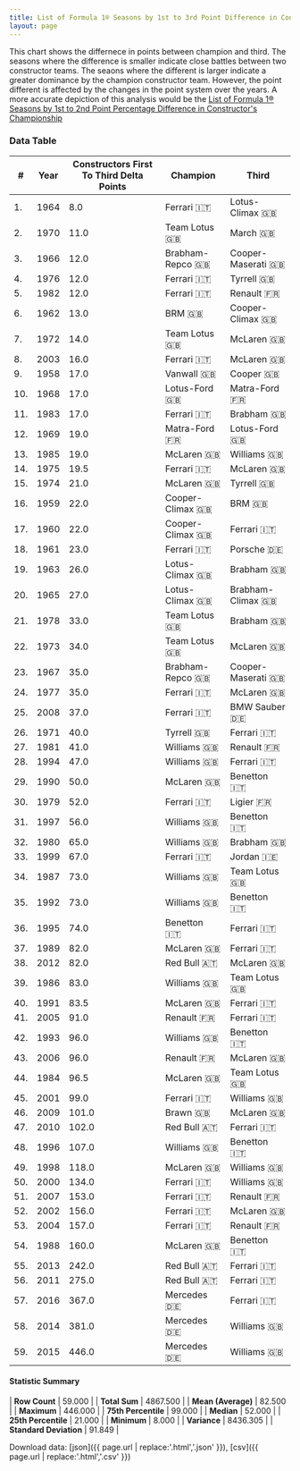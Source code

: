 ```yaml
---
title: List of Formula 1® Seasons by 1st to 3rd Point Difference in Constructor's Championship
layout: page
---
```


<canvas id="chart" width="400" height="180"></canvas>
<script>
var data = {
    "datasets": [
        {
            "backgroundColor": [
                "#f3a935",
                "#f3a935",
                "#f3a935",
                "#f3a935",
                "#f3a935",
                "#f3a935",
                "#f3a935",
                "#f3a935",
                "#f3a935",
                "#f3a935",
                "#f3a935",
                "#f3a935",
                "#f3a935",
                "#f3a935",
                "#f3a935",
                "#f3a935",
                "#f3a935",
                "#f3a935",
                "#f3a935",
                "#f3a935",
                "#f3a935",
                "#f3a935",
                "#f3a935",
                "#f3a935",
                "#f3a935",
                "#f3a935",
                "#f3a935",
                "#f3a935",
                "#f3a935",
                "#f3a935",
                "#f3a935",
                "#f3a935",
                "#f3a935",
                "#f3a935",
                "#f3a935",
                "#f3a935",
                "#f3a935",
                "#f3a935",
                "#f3a935",
                "#f3a935",
                "#f3a935",
                "#f3a935",
                "#f3a935",
                "#f3a935",
                "#f3a935",
                "#f3a935",
                "#f3a935",
                "#f3a935",
                "#f3a935",
                "#f3a935",
                "#f3a935",
                "#f3a935",
                "#f3a935",
                "#f3a935",
                "#f3a935",
                "#f3a935",
                "#f3a935",
                "#f3a935",
                "#f3a935"
            ],
            "borderColor": [
                "#f68639",
                "#f68639",
                "#f68639",
                "#f68639",
                "#f68639",
                "#f68639",
                "#f68639",
                "#f68639",
                "#f68639",
                "#f68639",
                "#f68639",
                "#f68639",
                "#f68639",
                "#f68639",
                "#f68639",
                "#f68639",
                "#f68639",
                "#f68639",
                "#f68639",
                "#f68639",
                "#f68639",
                "#f68639",
                "#f68639",
                "#f68639",
                "#f68639",
                "#f68639",
                "#f68639",
                "#f68639",
                "#f68639",
                "#f68639",
                "#f68639",
                "#f68639",
                "#f68639",
                "#f68639",
                "#f68639",
                "#f68639",
                "#f68639",
                "#f68639",
                "#f68639",
                "#f68639",
                "#f68639",
                "#f68639",
                "#f68639",
                "#f68639",
                "#f68639",
                "#f68639",
                "#f68639",
                "#f68639",
                "#f68639",
                "#f68639",
                "#f68639",
                "#f68639",
                "#f68639",
                "#f68639",
                "#f68639",
                "#f68639",
                "#f68639",
                "#f68639",
                "#f68639"
            ],
            "borderWidth": 1,
            "data": [
                8.0,
                11.0,
                12.0,
                12.0,
                12.0,
                13.0,
                14.0,
                16.0,
                17.0,
                17.0,
                17.0,
                19.0,
                19.0,
                19.5,
                21.0,
                22.0,
                22.0,
                23.0,
                26.0,
                27.0,
                33.0,
                34.0,
                35.0,
                35.0,
                37.0,
                40.0,
                41.0,
                47.0,
                50.0,
                52.0,
                56.0,
                65.0,
                67.0,
                73.0,
                73.0,
                74.0,
                82.0,
                82.0,
                83.0,
                83.5,
                91.0,
                96.0,
                96.0,
                96.5,
                99.0,
                101.0,
                102.0,
                107.0,
                118.0,
                134.0,
                153.0,
                156.0,
                157.0,
                160.0,
                242.0,
                275.0,
                367.0,
                381.0,
                446.0
            ],
            "label": "Constructors First To Third Delta Points"
        }
    ],
    "labels": [
        "1964",
        "1970",
        "1966",
        "1976",
        "1982",
        "1962",
        "1972",
        "2003",
        "1958",
        "1968",
        "1983",
        "1969",
        "1985",
        "1975",
        "1974",
        "1959",
        "1960",
        "1961",
        "1963",
        "1965",
        "1978",
        "1973",
        "1967",
        "1977",
        "2008",
        "1971",
        "1981",
        "1994",
        "1990",
        "1979",
        "1997",
        "1980",
        "1999",
        "1987",
        "1992",
        "1995",
        "1989",
        "2012",
        "1986",
        "1991",
        "2005",
        "1993",
        "2006",
        "1984",
        "2001",
        "2009",
        "2010",
        "1996",
        "1998",
        "2000",
        "2007",
        "2002",
        "2004",
        "1988",
        "2013",
        "2011",
        "2016",
        "2014",
        "2015"
    ]
};
var options = {
  legend: {
    display: false
  },
  scales: {
    xAxes: [{
      ticks: {
        beginAtZero: true,
        maxRotation: 180,
        display: window.innerWidth > 800
      }
    }],
    yAxes: [{
      ticks: {
        beginAtZero: true
      }
    }]
  },
  onResize: function(chart, size) {
    chart.options.scales.xAxes[0].ticks.display = size.width > 800;
  }
};
var chart = new Chart("chart", {
    data: data,
    type: 'bar',
    options: options
});
</script>

This chart shows the differnece in points between champion and third. The seasons where the difference is smaller indicate close battles between two constructor teams. The seaons where the different is larger indicate a greater dominance by the champion constructor team. However, the point different is affected by the changes in the point system over the years. A more accurate depiction of this analysis would be the [List of Formula 1® Seasons by 1st to 2nd Point Percentage Difference in Constructor's Championship](/f1/seasons/constructors-first-to-third-delta-percentage)

### Data Table

| # | Year | Constructors First To Third Delta Points | Champion | Third |
|--|--|--|--|--|
| 1. | 1964 | 8.0 | Ferrari 🇮🇹 | Lotus-Climax 🇬🇧 |
| 2. | 1970 | 11.0 | Team Lotus 🇬🇧 | March 🇬🇧 |
| 3. | 1966 | 12.0 | Brabham-Repco 🇬🇧 | Cooper-Maserati 🇬🇧 |
| 4. | 1976 | 12.0 | Ferrari 🇮🇹 | Tyrrell 🇬🇧 |
| 5. | 1982 | 12.0 | Ferrari 🇮🇹 | Renault 🇫🇷 |
| 6. | 1962 | 13.0 | BRM 🇬🇧 | Cooper-Climax 🇬🇧 |
| 7. | 1972 | 14.0 | Team Lotus 🇬🇧 | McLaren 🇬🇧 |
| 8. | 2003 | 16.0 | Ferrari 🇮🇹 | McLaren 🇬🇧 |
| 9. | 1958 | 17.0 | Vanwall 🇬🇧 | Cooper 🇬🇧 |
| 10. | 1968 | 17.0 | Lotus-Ford 🇬🇧 | Matra-Ford 🇫🇷 |
| 11. | 1983 | 17.0 | Ferrari 🇮🇹 | Brabham 🇬🇧 |
| 12. | 1969 | 19.0 | Matra-Ford 🇫🇷 | Lotus-Ford 🇬🇧 |
| 13. | 1985 | 19.0 | McLaren 🇬🇧 | Williams 🇬🇧 |
| 14. | 1975 | 19.5 | Ferrari 🇮🇹 | McLaren 🇬🇧 |
| 15. | 1974 | 21.0 | McLaren 🇬🇧 | Tyrrell 🇬🇧 |
| 16. | 1959 | 22.0 | Cooper-Climax 🇬🇧 | BRM 🇬🇧 |
| 17. | 1960 | 22.0 | Cooper-Climax 🇬🇧 | Ferrari 🇮🇹 |
| 18. | 1961 | 23.0 | Ferrari 🇮🇹 | Porsche 🇩🇪 |
| 19. | 1963 | 26.0 | Lotus-Climax 🇬🇧 | Brabham 🇬🇧 |
| 20. | 1965 | 27.0 | Lotus-Climax 🇬🇧 | Brabham-Climax 🇬🇧 |
| 21. | 1978 | 33.0 | Team Lotus 🇬🇧 | Brabham 🇬🇧 |
| 22. | 1973 | 34.0 | Team Lotus 🇬🇧 | McLaren 🇬🇧 |
| 23. | 1967 | 35.0 | Brabham-Repco 🇬🇧 | Cooper-Maserati 🇬🇧 |
| 24. | 1977 | 35.0 | Ferrari 🇮🇹 | McLaren 🇬🇧 |
| 25. | 2008 | 37.0 | Ferrari 🇮🇹 | BMW Sauber 🇩🇪 |
| 26. | 1971 | 40.0 | Tyrrell 🇬🇧 | Ferrari 🇮🇹 |
| 27. | 1981 | 41.0 | Williams 🇬🇧 | Renault 🇫🇷 |
| 28. | 1994 | 47.0 | Williams 🇬🇧 | Ferrari 🇮🇹 |
| 29. | 1990 | 50.0 | McLaren 🇬🇧 | Benetton 🇮🇹 |
| 30. | 1979 | 52.0 | Ferrari 🇮🇹 | Ligier 🇫🇷 |
| 31. | 1997 | 56.0 | Williams 🇬🇧 | Benetton 🇮🇹 |
| 32. | 1980 | 65.0 | Williams 🇬🇧 | Brabham 🇬🇧 |
| 33. | 1999 | 67.0 | Ferrari 🇮🇹 | Jordan 🇮🇪 |
| 34. | 1987 | 73.0 | Williams 🇬🇧 | Team Lotus 🇬🇧 |
| 35. | 1992 | 73.0 | Williams 🇬🇧 | Benetton 🇮🇹 |
| 36. | 1995 | 74.0 | Benetton 🇮🇹 | Ferrari 🇮🇹 |
| 37. | 1989 | 82.0 | McLaren 🇬🇧 | Ferrari 🇮🇹 |
| 38. | 2012 | 82.0 | Red Bull 🇦🇹 | McLaren 🇬🇧 |
| 39. | 1986 | 83.0 | Williams 🇬🇧 | Team Lotus 🇬🇧 |
| 40. | 1991 | 83.5 | McLaren 🇬🇧 | Ferrari 🇮🇹 |
| 41. | 2005 | 91.0 | Renault 🇫🇷 | Ferrari 🇮🇹 |
| 42. | 1993 | 96.0 | Williams 🇬🇧 | Benetton 🇮🇹 |
| 43. | 2006 | 96.0 | Renault 🇫🇷 | McLaren 🇬🇧 |
| 44. | 1984 | 96.5 | McLaren 🇬🇧 | Team Lotus 🇬🇧 |
| 45. | 2001 | 99.0 | Ferrari 🇮🇹 | Williams 🇬🇧 |
| 46. | 2009 | 101.0 | Brawn 🇬🇧 | McLaren 🇬🇧 |
| 47. | 2010 | 102.0 | Red Bull 🇦🇹 | Ferrari 🇮🇹 |
| 48. | 1996 | 107.0 | Williams 🇬🇧 | Benetton 🇮🇹 |
| 49. | 1998 | 118.0 | McLaren 🇬🇧 | Williams 🇬🇧 |
| 50. | 2000 | 134.0 | Ferrari 🇮🇹 | Williams 🇬🇧 |
| 51. | 2007 | 153.0 | Ferrari 🇮🇹 | Renault 🇫🇷 |
| 52. | 2002 | 156.0 | Ferrari 🇮🇹 | McLaren 🇬🇧 |
| 53. | 2004 | 157.0 | Ferrari 🇮🇹 | Renault 🇫🇷 |
| 54. | 1988 | 160.0 | McLaren 🇬🇧 | Benetton 🇮🇹 |
| 55. | 2013 | 242.0 | Red Bull 🇦🇹 | Ferrari 🇮🇹 |
| 56. | 2011 | 275.0 | Red Bull 🇦🇹 | Ferrari 🇮🇹 |
| 57. | 2016 | 367.0 | Mercedes 🇩🇪 | Ferrari 🇮🇹 |
| 58. | 2014 | 381.0 | Mercedes 🇩🇪 | Williams 🇬🇧 |
| 59. | 2015 | 446.0 | Mercedes 🇩🇪 | Williams 🇬🇧 |

#### Statistic Summary

| **Row Count** | 59.000 |
| **Total Sum** | 4867.500 |
| **Mean (Average)** | 82.500 |
| **Maximum** | 446.000 |
| **75th Percentile** | 99.000 |
| **Median** | 52.000 |
| **25th Percentile** | 21.000 |
| **Minimum** | 8.000 |
| **Variance** | 8436.305 |
| **Standard Deviation** | 91.849 |

Download data: [json]({{ page.url | replace:'.html','.json' }}), [csv]({{ page.url | replace:'.html','.csv' }})
